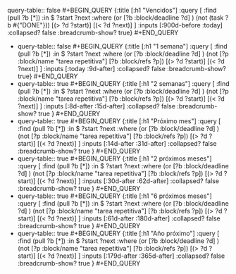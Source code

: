 query-table:: false
#+BEGIN_QUERY
{:title [:h1 "Vencidos"]
:query [
  :find (pull ?b [*])
  :in $ ?start ?next
  :where
  (or
    [?b :block/deadline ?d]
  )
  (not (task ?b #{"DONE"}))
  [(> ?d ?start)]
  [(< ?d ?next)]
]
:inputs [:900d-before :today]
:collapsed? false
:breadcrumb-show? true}
#+END_QUERY

- query-table:: false
  #+BEGIN_QUERY
  {:title [:h1 "1 semana"]
  :query [
    :find (pull ?b [*])
    :in $ ?start ?next
    :where
      (or
          [?b :block/deadline ?d]
        )
        (not [?p :block/name "tarea repetitiva"]
        [?b :block/refs ?p])
      [(> ?d ?start)]
      [(< ?d ?next)]
  ]
  :inputs [:today :9d-after]
  :collapsed? false
  :breadcrumb-show? true}
  #+END_QUERY
- query-table:: true
  #+BEGIN_QUERY
  {:title [:h1 "2 semanas"]
      :query [
        :find (pull ?b [*])
        :in $ ?start ?next
        :where
          (or
            [?b :block/deadline ?d]
          )
          (not [?p :block/name "tarea repetitiva"]
          [?b :block/refs ?p])
          [(> ?d ?start)]
          [(< ?d ?next)]
      ]
      :inputs [:8d-after :15d-after]
      :collapsed? false
      :breadcrumb-show? true
    }
    #+END_QUERY
- query-table:: true
  #+BEGIN_QUERY
  {:title [:h1 "Próximo mes"]
      :query [
        :find (pull ?b [*])
        :in $ ?start ?next
        :where
          (or
            [?b :block/deadline ?d]
          )
          (not [?p :block/name "tarea repetitiva"]
          [?b :block/refs ?p])
          [(> ?d ?start)]
          [(< ?d ?next)]
      ]
      :inputs [:14d-after :31d-after]
      :collapsed? false
      :breadcrumb-show? true
    }
    #+END_QUERY
- query-table:: true
  #+BEGIN_QUERY
  {:title [:h1 "2 próximos meses"]
      :query [
        :find (pull ?b [*])
        :in $ ?start ?next
        :where
          (or
            [?b :block/deadline ?d]
          )
          (not [?p :block/name "tarea repetitiva"]
          [?b :block/refs ?p])
          [(> ?d ?start)]
          [(< ?d ?next)]
      ]
      :inputs [:30d-after :62d-after]
      :collapsed? false
      :breadcrumb-show? true
    }
    #+END_QUERY
- query-table:: true
  #+BEGIN_QUERY
  {:title [:h1 "6 próximos meses"]
      :query [
        :find (pull ?b [*])
        :in $ ?start ?next
        :where
          (or
            [?b :block/deadline ?d]
          )
          (not [?p :block/name "tarea repetitiva"]
          [?b :block/refs ?p])
          [(> ?d ?start)]
          [(< ?d ?next)]
      ]
      :inputs [:61d-after :180d-after]
      :collapsed? false
      :breadcrumb-show? true
    }
    #+END_QUERY
- query-table:: true
  #+BEGIN_QUERY
  {:title [:h1 "Año próximo"]
      :query [
        :find (pull ?b [*])
        :in $ ?start ?next
        :where
          (or
            [?b :block/deadline ?d]
          )
          (not [?p :block/name "tarea repetitiva"]
          [?b :block/refs ?p])
          [(> ?d ?start)]
          [(< ?d ?next)]
      ]
      :inputs [:179d-after :365d-after]
      :collapsed? false
      :breadcrumb-show? true
    }
    #+END_QUERY